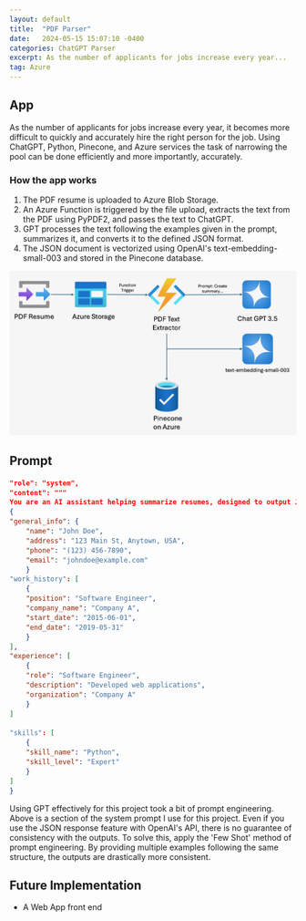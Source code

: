 ```yaml
---
layout: default
title:  "PDF Parser"
date:   2024-05-15 15:07:10 -0400
categories: ChatGPT Parser
excerpt: As the number of applicants for jobs increase every year...
tag: Azure
---
```


## App 
As the number of applicants for jobs increase every year, it becomes more difficult to quickly and accurately hire the right person for the job. Using ChatGPT, Python, Pinecone, and Azure services the task of narrowing the pool can be done efficiently and more importantly, accurately.


### How the app works 

1. The PDF resume is uploaded to Azure Blob Storage.
2. An Azure Function is triggered by the file upload, extracts the text from the PDF using PyPDF2, and passes the text to ChatGPT.
3. GPT processes the text following the examples given in the prompt, summarizes it, and converts it to the defined JSON format.  
4. The JSON document is vectorized using OpenAI's text-embedding-small-003 and stored in the Pinecone database. 

![Architecture](/images/resumearch.jpeg)


## Prompt
``` JSON
"role": "system",
"content": """
You are an AI assistant helping summarize resumes, designed to output JSON. You accurately summarize the resume into JSON format using the following as a guide. 
{
"general_info": {
    "name": "John Doe",
    "address": "123 Main St, Anytown, USA",
    "phone": "(123) 456-7890",
    "email": "johndoe@example.com"
    }
"work_history": [
    {
    "position": "Software Engineer",
    "company_name": "Company A",
    "start_date": "2015-06-01",
    "end_date": "2019-05-31"
    }
],
"experience": [
    {
    "role": "Software Engineer",
    "description": "Developed web applications",
    "organization": "Company A"
    }
]

"skills": [
    {
    "skill_name": "Python",
    "skill_level": "Expert"
    }
]
}
```


Using GPT effectively for this project took a bit of prompt engineering. Above is a section of the system prompt I use for this project. Even if you use the JSON response feature with OpenAI's API, there is no guarantee of consistency with the outputs. To solve this, apply the 'Few Shot' method of prompt engineering. By providing multiple examples following the same structure, the outputs are drastically more consistent. 

## Future Implementation
- A Web App front end